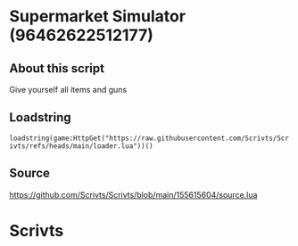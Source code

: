 # Supermarket Simulator (96462622512177)

## About this script
Give yourself all items and guns

## Loadstring

```loadstring(game:HttpGet("https://raw.githubusercontent.com/Scrivts/Scrivts/refs/heads/main/loader.lua"))()```

## Source

https://github.com/Scrivts/Scrivts/blob/main/155615604/source.lua

# Scrivts